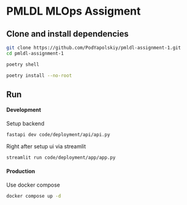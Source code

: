 # PMLDL MLOps Assigment 

## Clone and install dependencies

```bash
git clone https://github.com/PodYapolskiy/pmldl-assignment-1.git
cd pmldl-assignment-1
```

```bash
poetry shell
```

```bash
poetry install --no-root
```

## Run

#### Development

Setup backend

```bash
fastapi dev code/deployment/api/api.py
```

Right after setup ui via streamlit

```bash
streamlit run code/deployment/app/app.py
```

#### Production

Use docker compose

```bash
docker compose up -d
```
